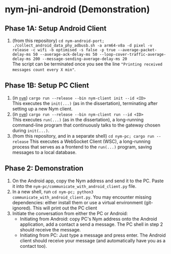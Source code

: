 # nym-jni-android (Demonstration)

## Phase 1A: Setup Android Client

1. (from this repository) `cd nym-android-port; ./collect_android_data_phy_adbusb.sh -a arm64-v8a -d pixel -v release -c wifi -b optimised -s false -p true --average-packet-delay-ms 50 --average-ack-delay-ms 50 --loop-cover-traffic-average-delay-ms 200 --message-sending-average-delay-ms 20`\
   The script can be terminated once you see the line `"Printing received messages count every X min"`.

## Phase 1B: Setup PC Client

1. (in [`nym`](https://github.com/jackykwe/nym)) `cargo run --release --bin nym-client init --id <ID>`\
   This executes the `init(...)` (as in the dissertation), terminating after setting up a new Nym client.
2. (in [`nym`](https://github.com/jackykwe/nym)) `cargo run --release --bin nym-client run --id <ID>`\
   This executes `run(...)` (as in the dissertation), a long-running command-line program that continuously talks to the gateway chosen during `init(...)`.
3. (from this repository, and in a separate shell) `cd nym-pc; cargo run --release`
   This executes a WebSocket Client (WSC), a long-running process that serves as a frontend to the `run(...)` program, saving messages to a local database.

## Phase 2: Demonstration

1. On the Android app, copy the Nym address and send it to the PC. Paste it into the `nym-pc/communicate_with_android_client.py` file.
2. In a new shell, run `cd nym-pc; python3 communicate_with_android_client.py`. You may encounter missing dependencies: either install them or use a virtual environment (git-ignored). This will print out the PC client
3. Initiate the conversation from either the PC or Android:
   - Initiating from Android: copy PC's Nym address onto the Android application, add a contact a send a message. The PC shell in step 2 should receive the message.
   - Initiating from PC: Just type a message and press enter. The Android client should receive your message (and automatically have you as a contact too).
